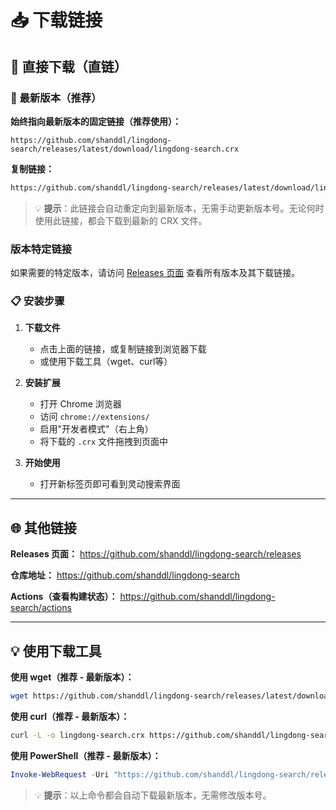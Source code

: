 # 📥 下载链接

## 🔗 直接下载（直链）

### 🌟 最新版本（推荐）

**始终指向最新版本的固定链接（推荐使用）：**
```
https://github.com/shanddl/lingdong-search/releases/latest/download/lingdong-search.crx
```

**复制链接：**
```bash
https://github.com/shanddl/lingdong-search/releases/latest/download/lingdong-search.crx
```

> 💡 **提示**：此链接会自动重定向到最新版本，无需手动更新版本号。无论何时使用此链接，都会下载到最新的 CRX 文件。

### 版本特定链接

如果需要的特定版本，请访问 [Releases 页面](https://github.com/shanddl/lingdong-search/releases) 查看所有版本及其下载链接。

### 📋 安装步骤

1. **下载文件**
   - 点击上面的链接，或复制链接到浏览器下载
   - 或使用下载工具（wget、curl等）

2. **安装扩展**
   - 打开 Chrome 浏览器
   - 访问 `chrome://extensions/`
   - 启用"开发者模式"（右上角）
   - 将下载的 `.crx` 文件拖拽到页面中

3. **开始使用**
   - 打开新标签页即可看到灵动搜索界面

---

## 🌐 其他链接

**Releases 页面：**
https://github.com/shanddl/lingdong-search/releases

**仓库地址：**
https://github.com/shanddl/lingdong-search

**Actions（查看构建状态）：**
https://github.com/shanddl/lingdong-search/actions

---

## 💡 使用下载工具

**使用 wget（推荐 - 最新版本）：**
```bash
wget https://github.com/shanddl/lingdong-search/releases/latest/download/lingdong-search.crx
```

**使用 curl（推荐 - 最新版本）：**
```bash
curl -L -o lingdong-search.crx https://github.com/shanddl/lingdong-search/releases/latest/download/lingdong-search.crx
```

**使用 PowerShell（推荐 - 最新版本）：**
```powershell
Invoke-WebRequest -Uri "https://github.com/shanddl/lingdong-search/releases/latest/download/lingdong-search.crx" -OutFile "lingdong-search.crx"
```

> 💡 **提示**：以上命令都会自动下载最新版本，无需修改版本号。

